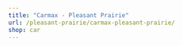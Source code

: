 ```yaml
---
title: "Carmax - Pleasant Prairie"
url: /pleasant-prairie/carmax-pleasant-prairie/
shop: car
---
```

